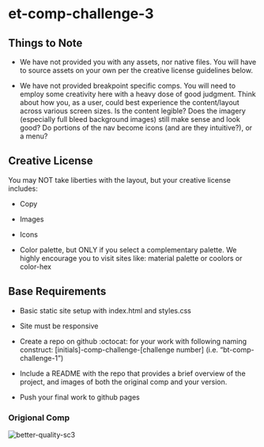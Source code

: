 # et-comp-challenge-3

## Things to Note

* We have not provided you with any assets, nor native files. You will have to source assets on your own per the creative license guidelines below.

* We have not provided breakpoint specific comps. You will need to employ some creativity here with a heavy dose of good judgment. Think about how you, as a user, could best experience the content/layout across various screen sizes. Is the content legible? Does the imagery (especially full bleed background images) still make sense and look good? Do portions of the nav become icons (and are they intuitive?), or a menu?

## Creative License
 
 You may NOT take liberties with the layout, but your creative license includes:

* Copy 

* Images

* Icons

* Color palette, but ONLY if you select a complementary palette. We highly encourage you to visit sites like: material palette or coolors or color-hex

## Base Requirements

* Basic static site setup with index.html and styles.css

* Site must be responsive

* Create a repo on github :octocat: for your work with following naming construct: [initials]-comp-challenge-[challenge number] (i.e. “bt-comp-challenge-1”)

* Include a README with the repo that provides a brief overview of the project, and images of both the original comp and your version.

* Push your final work to github pages

### Origional Comp

![better-quality-sc3](https://user-images.githubusercontent.com/41202313/45881996-0aca1900-bd6a-11e8-8c91-d031c665e1ab.png)


